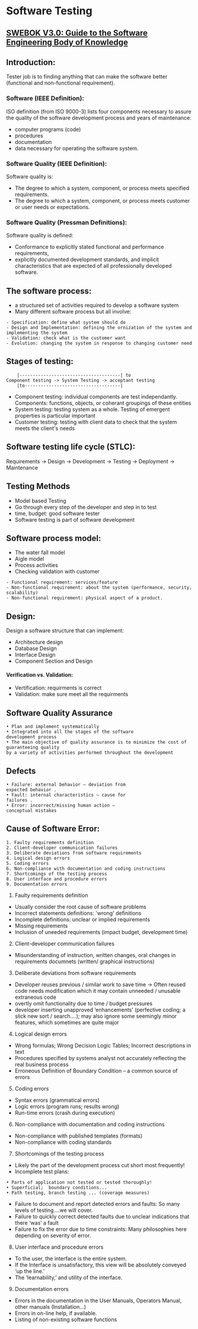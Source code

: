 # Software Testing

## [SWEBOK V3.0: Guide to the Software Engineering Body of Knowledge](https://ieeecs-media.computer.org/media/education/swebok/swebok-v3.pdf)
## Introduction:
Tester job is to finding anything that can make the software better (functional and non-functional requirement).
### Software (IEEE Definition):
ISO definition (from ISO 9000-3) lists four components necessary to assure the quality of the software development process and years of maintenance:
- computer programs (code)
- procedures
- documentation
- data necessary for operating the software system.

### Software Quality (IEEE Definition):
Software quality is:
- The degree to which a system, component, or process meets specified requirements.
- The degree to which a system, component, or process meets customer or user needs or expectations.

### Software Quality (Pressman Definitions):
Software quality is defined:
- Conformance to explicitly stated functional and performance requirements,
- explicitly documented development standards, and implicit characteristics that are expected of all professionally developed software.

## The software process:
- a structured set of activities required to develop a software system
- Many different software process but all involve:
```
- Specification: define what system should do
- Design and Implementation: defining the ornization of the system and implementing the system
- Validation: check what is the customer want 
- Evolution: changing the system in response to changing customer need 
```
## Stages of testing:
```
	|--------------------------------------| to
Component testing -> System Testing -> acceptant testing
	|to------------------------------------|
```
- Component testing: individual components are test independantly. Components: functions, objects, or coherant groupings of these entities
- System testing: testing system as a whole. Testing of emergent properties is particular important
- Customer testing: testing with client data to check that the system meets the client's needs

## Software testing life cycle (STLC):
Requirements -> Design -> Development -> Testing -> Deployment -> Maintenance

## Testing Methods
- Model based Testing
- Go through every step of the developer and step in to test
- time, budget: good software tester
- Software testing is part of software development

## Software process model:
- The water fall model
- Aigle model
- Process activities
- Checking validation with customer
```
- Functional requirement: services/feature
- Non-functional requirement: about the system (performance, security, scalability)
- Non-functional requirement: physical aspect of a product.
```

## Design:
Design a software structure that can implement:
- Architecture design
- Database Design
- Interface Design
- Component Section and Design

#### Verification vs. Validation:
- Vertification: requirments is correct
- Validation: make sure meet all the requirments

## Software Quality Assurance 
```
• Plan and implement systematically
• Integrated into all the stages of the software 
development process
• The main objective of quality assurance is to minimize the cost of guaranteeing quality 
by a variety of activities performed throughout the development
```


## Defects
```
• Failure: external behavior – deviation from 
expected behavior . 
• Fault: internal characteristics – cause for 
failures . 
• Error: incorrect/missing human action –
conceptual mistakes
```

## Cause of Software Error:
```
1. Faulty requirements definition
2. Client-developer communication failures
3. Deliberate deviations from software requirements
4. Logical design errors
5. Coding errors
6. Non-compliance with documentation and coding instructions
7. Shortcomings of the testing process
8. User interface and procedure errors
9. Documentation errors
```
1. Faulty requirements definition
- Usually consider the root cause of software problems 
- Incorrect statements definitions: 'wrong' definitions
- Incomplete definitions: unclear or implied requirements
- Missing requirements
- Inclusion of uneeded requirements (impact budget, development time)
2. Client-developer communication failures
- Misunderstanding of instruction, written changes, oral changes in
requirements documnets (written/ graphical instructions)
3. Deliberate deviations from software requirements
- Developer reuses previous / similar work to save time -> Often reused code needs modification which it may contain 
unneeded / unusable extraneous code
- overtly omit functionality due to time / budget pressures
- developer  inserting unapproved ‘enhancements’ (perfective coding;
a slick new sort / search....); may also ignore some seemingly minor features, which sometimes 
are quite major
4. Logical design errors
- Wrong formulas; Wrong Decision Logic Tables; Incorrect descriptions in text
- Procedures specified by systems analyst not accurately reflecting the real business process
- Erroneous Definition of Boundary Condition – a common 
source of errors
5. Coding errors
- Syntax errors (grammatical errors)
- Logic errors (program runs;  results wrong)
- Run-time errors (crash during execution)
6. Non-compliance with documentation and coding instructions
- Non-compliance with published templates  (formats)
- Non-compliance with coding standards
7. Shortcomings of the testing process
- Likely the part of the development process cut short most 
frequently!
- Incomplete test plans:
```
• Parts of application not tested or tested thoroughly!
• Superficial;  boundary conditions...
• Path testing, branch testing ... (coverage measures)
```
- Failure to document and report detected errors and faults: So many levels of testing....we will cover.
- Failure to quickly correct detected faults due to unclear 
indications that there ‘was’ a fault
- Failure to fix the error due to time constraints: Many philosophies here depending on severity of error.
8. User interface and procedure errors
- To the user, the interface is the entire system.
- If the Interface is unsatisfactory, this view will be absolutely 
conveyed ‘up the line.’
- The ‘learnability,’ and utility of the interface.
9. Documentation errors
- Errors in the documentation in the User Manuals, Operators 
Manual, other manuals (Installation...)
- Errors in on-line help, if available.
- Listing of non-existing software functions